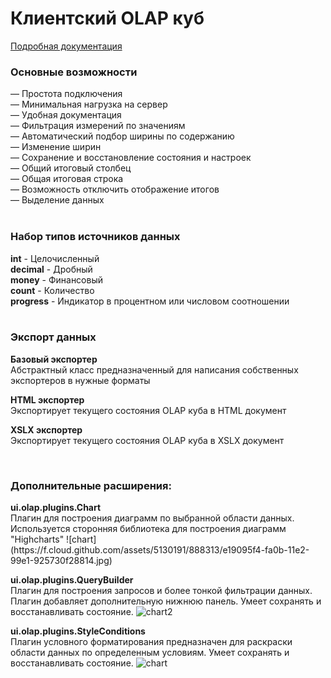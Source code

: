 <h1>Клиентский OLAP куб</h1>

<a href="http://www.aivoilov.ru/olap/docs/">Подробная документация</a>

<h3>Основные возможности</h3>
&mdash; Простота подключения<br>
&mdash; Минимальная нагрузка на сервер<br>
&mdash; Удобная документация<br>
&mdash; Фильтрация измерений по значениям<br>
&mdash; Автоматический подбор ширины по содержанию<br>
&mdash; Изменение ширин<br>
&mdash; Сохранение и восстановление состояния и настроек<br>
&mdash; Общий итоговый столбец<br>
&mdash; Общая итоговая строка<br>
&mdash; Возможность отключить отображение итогов<br>
&mdash; Выделение данных<br>

<br>
<h3>Набор типов источников данных</h3>
<b>int</b> - Целочисленный<br>
<b>decimal</b> - Дробный<br>
<b>money</b> - Финансовый<br>
<b>count</b> - Количество<br>
<b>progress</b> - Индикатор в процентном или числовом соотношении<br>

<br>
<h3>Экспорт данных</h3>

<b>Базовый экспортер</b><br>Абстрактный класс предназначенный для написания собственных экспортеров в нужные форматы<br>

<b>HTML экспортер</b><br>Экспортирует текущего состояния OLAP куба в HTML документ<br>

<b>XSLX экспортер</b><br>Экспортирует текущего состояния OLAP куба в XSLX документ<br>

<br>
<h3>Дополнительные расширения:</h3>
<b>ui.olap.plugins.Chart</b><br>Плагин для построения диаграмм по выбранной области данных. Используется сторонняя библиотека для построения диаграмм "Highcharts"
![chart](https://f.cloud.github.com/assets/5130191/888313/e19095f4-fa0b-11e2-99e1-925730f28814.jpg)

<b>ui.olap.plugins.QueryBuilder</b><br>Плагин для построения запросов и более тонкой фильтрации данных. Плагин добавляет дополнительную нижнюю панель. Умеет сохранять и восстанавливать состояние.
![chart2](https://f.cloud.github.com/assets/5130191/888621/074d3a4a-fa11-11e2-9b27-844a75579b0f.jpg)

<b>ui.olap.plugins.StyleConditions</b><br>Плагин условного форматирования предназначен для раскраски области данных по определенным условиям. Умеет сохранять и восстанавливать состояние.
![chart](https://f.cloud.github.com/assets/5130191/888656/85795d7c-fa11-11e2-9dac-1fdaa6f70b8a.jpg)
